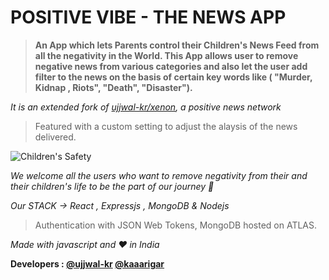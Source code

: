 # POSITIVE  VIBE - THE NEWS APP 

>**An App which lets Parents control their Children's News Feed from all the negativity in the World. This App allows user to remove negative news from various categories and also let the user add filter to the news on the basis of certain key words like ( "Murder, Kidnap , Riots", "Death", "Disaster").**

*It is an extended fork of [ujjwal-kr/xenon](https://github.com/ujjwal-kr/xenon), a positive news network*


>Featured with a custom setting to adjust the alaysis of the news delivered.

![Children's Safety](https://i1.wp.com/blog.securly.com/wp-content/uploads/2018/07/securly-7-tips-on-keeping-your-child-safe-online.jpg?resize=676%2C386&ssl=1)



*We welcome all the users who want to remove negativity from their and their children's life to be the part of our journey :rocket:*

*Our STACK -> React , Expressjs , MongoDB & Nodejs*
>Authentication with JSON Web Tokens, MongoDB hosted on ATLAS.

*Made with javascript and :heart: in India* 

**Developers : [@ujjwal-kr](https://github.com/ujjwal-kr) [@kaaarigar](https://github.com/kaaarigar)**
